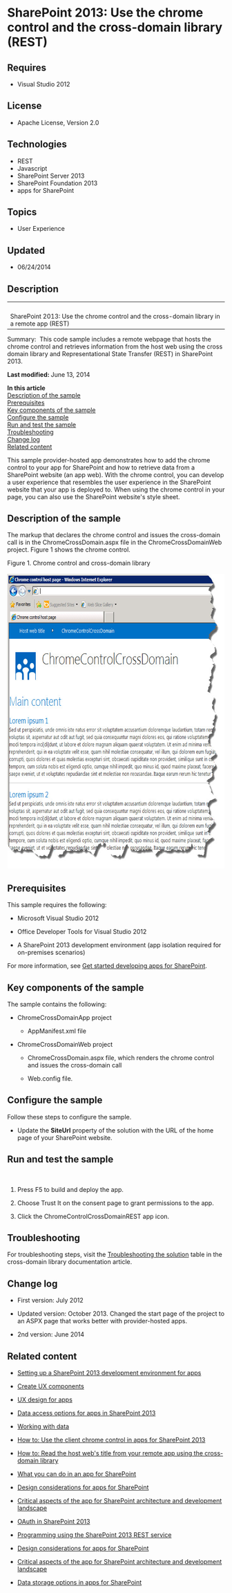 # SharePoint 2013: Use the chrome control and the cross-domain library (REST)
## Requires
- Visual Studio 2012
## License
- Apache License, Version 2.0
## Technologies
- REST
- Javascript
- SharePoint Server 2013
- SharePoint Foundation 2013
- apps for SharePoint
## Topics
- User Experience
## Updated
- 06/24/2014
## Description

<div id="header">
<table id="bottomTable" cellspacing="0" cellpadding="0">
<tbody>
<tr id="headerTableRow1">
<td align="left"><span id="runningHeaderText">&nbsp;</span></td>
</tr>
<tr id="headerTableRow2">
<td align="left"><span id="nsrTitle">SharePoint 2013: Use the chrome control and the cross-domain library in a remote app (REST)</span></td>
</tr>
</tbody>
</table>
</div>
<div id="mainSection">
<div id="mainBody">
<div class="summary">
<p><span class="label">Summary:</span>&nbsp;&nbsp;This code sample includes a remote webpage that hosts the chrome control and retrieves information from the host web using the cross domain library and Representational State Transfer (REST) in SharePoint
 2013.</p>
</div>
<div class="introduction">
<p><strong>Last modified: </strong>June 13, 2014</p>
<p><strong>In this article</strong><br>
<a href="#O15Readme_Description">Description of the sample</a><br>
<a href="#O15Readme_Prereq">Prerequisites</a><br>
<a href="#O15Readme_components">Key components of the sample</a><br>
<a href="#O15Readme_config">Configure the sample</a><br>
<a href="#O15Readme_test">Run and test the sample</a><br>
<a href="#O15Readme_Troubleshoot">Troubleshooting</a><br>
<a href="#O15Readme_Changelog">Change log</a><br>
<a href="#O15Readme_RelatedContent">Related content</a></p>
<p>This sample provider-hosted app demonstrates how to add the chrome control to your app for SharePoint and how to retrieve data from a SharePoint website (an app web). With the chrome control, you can develop a user experience that resembles the user experience
 in the SharePoint website that your app is deployed to. When using the chrome control in your page, you can also use the SharePoint website's style sheet.</p>
</div>
<a name="O15Readme_Description"></a>
<h2 class="heading">Description of the sample</h2>
<div class="section" id="sectionSection0">
<p>The markup that declares the chrome control and issues the cross-domain call is in the ChromeCrossDomain.aspx file in the ChromeCrossDomainWeb project. Figure 1 shows the chrome control.</p>
<div class="caption">Figure 1. Chrome control and cross-domain library</div>
<br>
<img id="117524" src="117524-chromecrossdomain_result.jpg" alt="Chrome control and cross-domain library" width="689" height="682"></div>
<a name="O15Readme_Prereq"></a>
<h2 class="heading">Prerequisites</h2>
<div class="section" id="sectionSection1">
<p>This sample requires the following:</p>
<ul>
<li>
<p>Microsoft Visual Studio 2012</p>
</li><li>
<p>Office Developer Tools for Visual Studio 2012</p>
</li><li>
<p>A SharePoint 2013 development environment (app isolation required for on-premises scenarios)</p>
</li></ul>
<p>For more information, see <a href="http://msdn.microsoft.com/library/jj163980.aspx" target="_blank">
Get started developing apps for SharePoint</a>.</p>
</div>
<a name="O15Readme_components"></a>
<h2 class="heading">Key components of the sample</h2>
<div class="section" id="sectionSection2">
<p>The sample contains the following:</p>
<ul>
<li>
<p>ChromeCrossDomainApp project</p>
<ul>
<li>
<p>AppManifest.xml file</p>
</li></ul>
</li><li>
<p>ChromeCrossDomainWeb project</p>
<ul>
<li>
<p>ChromeCrossDomain.aspx file, which renders the chrome control and issues the cross-domain call</p>
</li><li>
<p>Web.config file.</p>
</li></ul>
</li></ul>
</div>
<a name="O15Readme_config"></a>
<h2 class="heading">Configure the sample</h2>
<div class="section" id="sectionSection3">
<p>Follow these steps to configure the sample.</p>
<ul>
<li>
<p>Update the <strong>SiteUrl</strong> property of the solution with the URL of the home page of your SharePoint website.</p>
</li></ul>
</div>
<a name="O15Readme_test"></a>
<h2 class="heading">Run and test the sample</h2>
<div class="section" id="sectionSection4">
<p>&nbsp;</p>
<ol>
<li>
<p>Press F5 to build and deploy the app.</p>
</li><li>
<p>Choose <span class="ui">Trust It</span> on the consent page to grant permissions to the app.</p>
</li><li>
<p>Click the <span class="ui">ChromeControlCrossDomainREST</span> app icon.</p>
</li></ol>
</div>
<a name="O15Readme_Troubleshoot"></a>
<h2 class="heading">Troubleshooting</h2>
<div class="section" id="sectionSection5">
<p>For troubleshooting steps, visit the <a href="http://msdn.microsoft.com/library/bc37ff5c-1285-40af-98ae-01286696242d# SP15Accessdatafromremoteapp_Troubleshoot" target="_blank">
Troubleshooting the solution</a> table in the cross-domain library documentation article.</p>
</div>
<a name="O15Readme_Changelog"></a>
<h2 class="heading">Change log</h2>
<div class="section" id="sectionSection6">
<ul>
<li>
<p>First version: July 2012</p>
</li><li>
<p>Updated version: October 2013. Changed the start page of the project to an ASPX page that works better with provider-hosted apps.</p>
</li><li>
<p>2nd version: June 2014</p>
</li></ul>
</div>
<a name="O15Readme_RelatedContent"></a>
<h2 class="heading">Related content</h2>
<div class="section" id="sectionSection7">
<ul>
<li>
<p><a href="http://msdn.microsoft.com/en-us/library/b0878c12-27c9-4eea-ae3b-7e79e5a8838d" target="_blank">Setting up a SharePoint 2013 development environment for apps</a></p>
</li><li>
<p><a href="http://msdn.microsoft.com/en-us/library/bfdd0a58-2cc5-4805-ac89-4bd2fe6f3b09" target="_blank">Create UX components</a></p>
</li><li>
<p><a href="http://msdn.microsoft.com/en-us/library/d60f409a-b292-4c06-8128-88629091b753" target="_blank">UX design for apps</a></p>
</li><li>
<p><a href="http://msdn.microsoft.com/en-us/library/2148980b-c2b6-4294-b8f7-cfc07f925091" target="_blank">Data access options for apps in SharePoint 2013</a></p>
</li><li>
<p><a href="http://msdn.microsoft.com/en-us/library/1534a5f4-1d83-45b4-9714-3a1995677d85" target="_blank">Working with data</a></p>
</li><li>
<p><a href="http://msdn.microsoft.com/en-us/library/7c2d0812-76e8-44c1-88bf-4a75eb6f82b1" target="_blank">How to: Use the client chrome control in apps for SharePoint 2013</a></p>
</li><li>
<p><a href="http://msdn.microsoft.com/en-us/library/bc37ff5c-1285-40af-98ae-01286696242d" target="_blank">How to: Read the host web's title from your remote app using the cross-domain library</a></p>
</li><li>
<p><a href="http://msdn.microsoft.com/en-us/library/26f2999e-db7f-4fe7-a00f-05b009b1927d" target="_blank">What you can do in an app for SharePoint</a></p>
</li><li>
<p><a href="http://msdn.microsoft.com/en-us/library/0942fdce-3227-496a-8873-399fc1dbb72c" target="_blank">Design considerations for apps for SharePoint</a></p>
</li><li>
<p><a href="http://msdn.microsoft.com/en-us/library/ae96572b-8f06-4fd3-854f-fc312f7f2d88" target="_blank">Critical aspects of the app for SharePoint architecture and development landscape</a></p>
</li><li>
<p><a href="http://msdn.microsoft.com/en-us/library/bde5647a-fff1-4b51-b67b-2139de79ce4a" target="_blank">OAuth in SharePoint 2013</a></p>
</li><li>
<p><a href="http://msdn.microsoft.com/en-us/library/d4b5c277-ed50-420c-8a9b-860342284b72" target="_blank">Programming using the SharePoint 2013 REST service</a></p>
</li><li>
<p><a href="http://msdn.microsoft.com/en-us/library/0942fdce-3227-496a-8873-399fc1dbb72c" target="_blank">Design considerations for apps for SharePoint</a></p>
</li><li>
<p><a href="http://msdn.microsoft.com/en-us/library/ae96572b-8f06-4fd3-854f-fc312f7f2d88" target="_blank">Critical aspects of the app for SharePoint architecture and development landscape</a></p>
</li><li>
<p><a href="http://msdn.microsoft.com/en-us/library/3034f03c-2d5a-46de-9cb8-2c101ff194fa" target="_blank">Data storage options in apps for SharePoint</a></p>
</li></ul>
</div>
</div>
</div>
